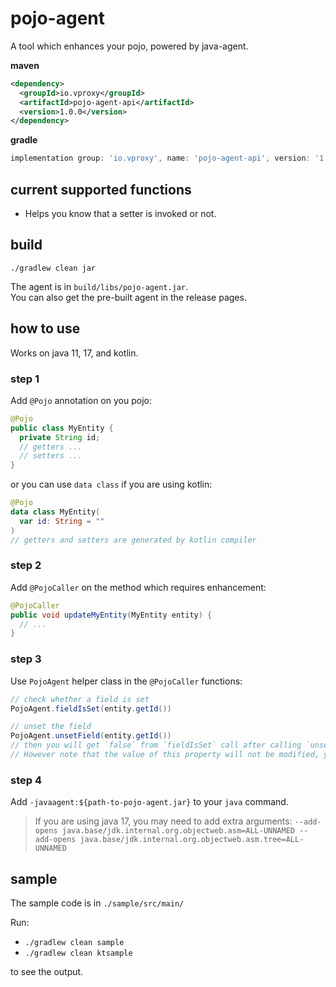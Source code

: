 # pojo-agent

A tool which enhances your pojo, powered by java-agent.

**maven**

```xml
<dependency>
  <groupId>io.vproxy</groupId>
  <artifactId>pojo-agent-api</artifactId>
  <version>1.0.0</version>
</dependency>
```

**gradle**

```groovy
implementation group: 'io.vproxy', name: 'pojo-agent-api', version: '1.0.0'
```

## current supported functions

* Helps you know that a setter is invoked or not.

## build

```
./gradlew clean jar
```

The agent is in `build/libs/pojo-agent.jar`.  
You can also get the pre-built agent in the release pages.

## how to use

Works on java 11, 17, and kotlin.

### step 1

Add `@Pojo` annotation on you pojo:

```java
@Pojo
public class MyEntity {
  private String id;
  // getters ...
  // setters ...
}
```

or you can use `data class` if you are using kotlin:

```kotlin
@Pojo
data class MyEntity(
  var id: String = ""
)
// getters and setters are generated by kotlin compiler
```

### step 2

Add `@PojoCaller` on the method which requires enhancement:

```java
@PojoCaller
public void updateMyEntity(MyEntity entity) {
  // ...
}
```

### step 3

Use `PojoAgent` helper class in the `@PojoCaller` functions:

```java
// check whether a field is set
PojoAgent.fieldIsSet(entity.getId())

// unset the field
PojoAgent.unsetField(entity.getId())
// then you will get `false` from `fieldIsSet` call after calling `unsetField`
// However note that the value of this property will not be modified, you can still get correct result from `getId()`
```

### step 4

Add `-javaagent:${path-to-pojo-agent.jar}` to your `java` command.

> If you are using java 17, you may need to add extra arguments: `--add-opens java.base/jdk.internal.org.objectweb.asm=ALL-UNNAMED --add-opens java.base/jdk.internal.org.objectweb.asm.tree=ALL-UNNAMED`

## sample

The sample code is in `./sample/src/main/`

Run:

* `./gradlew clean sample`
* `./gradlew clean ktsample`

to see the output.
